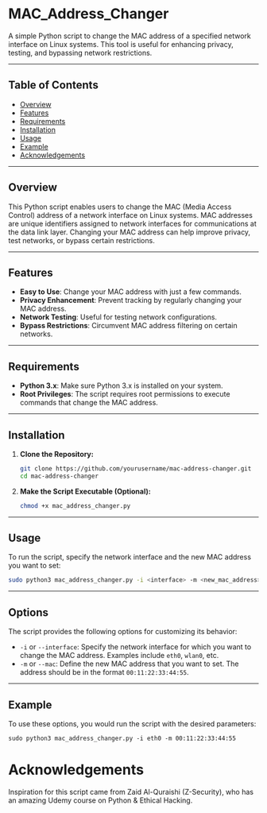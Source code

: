 # MAC_Address_Changer

A simple Python script to change the MAC address of a specified network interface on Linux systems. This tool is useful for enhancing privacy, testing, and bypassing network restrictions.

---

## Table of Contents

- [Overview](#overview)
- [Features](#features)
- [Requirements](#requirements)
- [Installation](#installation)
- [Usage](#usage)
- [Example](#example)
- [Acknowledgements](#acknowledgements)

---

## Overview

This Python script enables users to change the MAC (Media Access Control) address of a network interface on Linux systems. MAC addresses are unique identifiers assigned to network interfaces for communications at the data link layer. Changing your MAC address can help improve privacy, test networks, or bypass certain restrictions.

---

## Features

- **Easy to Use**: Change your MAC address with just a few commands.
- **Privacy Enhancement**: Prevent tracking by regularly changing your MAC address.
- **Network Testing**: Useful for testing network configurations.
- **Bypass Restrictions**: Circumvent MAC address filtering on certain networks.

---

## Requirements

- **Python 3.x**: Make sure Python 3.x is installed on your system.
- **Root Privileges**: The script requires root permissions to execute commands that change the MAC address.

---

## Installation

1. **Clone the Repository:**

    ```bash
    git clone https://github.com/yourusername/mac-address-changer.git
    cd mac-address-changer
    ```

2. **Make the Script Executable (Optional):**

    ```bash
    chmod +x mac_address_changer.py
    ```
---

## Usage

To run the script, specify the network interface and the new MAC address you want to set:

```bash
sudo python3 mac_address_changer.py -i <interface> -m <new_mac_address>
```
---

## Options

The script provides the following options for customizing its behavior:

- `-i` or `--interface`: Specify the network interface for which you want to change the MAC address. Examples include `eth0`, `wlan0`, etc.
- `-m` or `--mac`: Define the new MAC address that you want to set. The address should be in the format `00:11:22:33:44:55`.

---

## Example

To use these options, you would run the script with the desired parameters:

    sudo python3 mac_address_changer.py -i eth0 -m 00:11:22:33:44:55

# Acknowledgements

Inspiration for this script came from Zaid Al-Quraishi (Z-Security), who has an amazing Udemy course on Python & Ethical Hacking.
